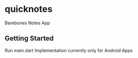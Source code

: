 # quicknotes

Barebones Notes App

## Getting Started

Run main.dart
Implementation currently only for Android Apps
